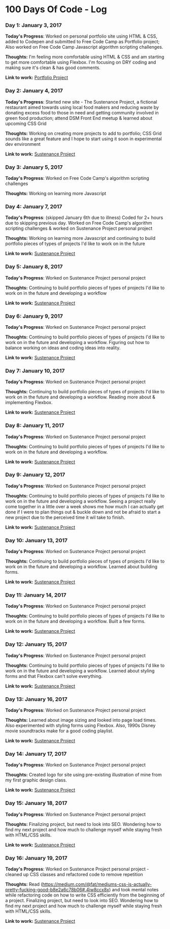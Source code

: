 # 100 Days Of Code - Log

### Day 1: January 3, 2017

**Today's Progress**: Worked on personal portfolio site using HTML & CSS, added to Codepen and submitted to Free Code Camp as Portfolio project; Also worked on Free Code Camp Javascript algorithm scripting challenges.

**Thoughts:** I'm feeling more comfortable using HTML & CSS and am starting to get more comfortable using Flexbox. I'm focusing on DRY coding and making sure it's clean & has good comments.

**Link to work:** [Portfolio Project](http://codepen.io/allison_voshell/pen/bBjqXM)

### Day 2: January 4, 2017

**Today's Progress**: Started new site - The Sustenance Project, a fictional restaurant aimed towards using local food makers and reducing waste by donating excess food to those in need and getting community involved in green food production; attend DSM Front End meetup & learned about upcoming CSS Grid

**Thoughts:** Working on creating more projects to add to portfolio; CSS Grid sounds like a great feature and I hope to start using it soon in experimental dev environment

**Link to work:** [Sustenance Project](https://github.com/avoshell/sustenance-project)

### Day 3: January 5, 2017

**Today's Progress**: Worked on Free Code Camp's algorithm scripting challenges

**Thoughts:** Working on learning more Javascript

### Day 4: January 7, 2017 

**Today's Progress**: (skipped January 6th due to illness) Coded for 2+ hours due to skipping previous day. Worked on Free Code Camp's algorithm scripting challenges & worked on Sustenance Project personal project

**Thoughts:** Working on learning more Javascript and continuing to build portfolio pieces of types of projects I'd like to work on in the future

**Link to work:** [Sustenance Project](https://github.com/avoshell/sustenance-project)

### Day 5: January 8, 2017 

**Today's Progress**: Worked on Sustenance Project personal project

**Thoughts:** Continuing to build portfolio pieces of types of projects I'd like to work on in the future and developing a workflow

**Link to work:** [Sustenance Project](https://github.com/avoshell/sustenance-project)

### Day 6: January 9, 2017 

**Today's Progress**: Worked on Sustenance Project personal project

**Thoughts:** Continuing to build portfolio pieces of types of projects I'd like to work on in the future and developing a workflow. Figuring out how to balance working on ideas and coding ideas into reality.

**Link to work:** [Sustenance Project](https://github.com/avoshell/sustenance-project)

### Day 7: January 10, 2017 

**Today's Progress**: Worked on Sustenance Project personal project

**Thoughts:** Continuing to build portfolio pieces of types of projects I'd like to work on in the future and developing a workflow. Reading more about & implementing Flexbox.

**Link to work:** [Sustenance Project](https://github.com/avoshell/sustenance-project)

### Day 8: January 11, 2017 

**Today's Progress**: Worked on Sustenance Project personal project

**Thoughts:** Continuing to build portfolio pieces of types of projects I'd like to work on in the future and developing a workflow.

**Link to work:** [Sustenance Project](https://github.com/avoshell/sustenance-project)

### Day 9: January 12, 2017 

**Today's Progress**: Worked on Sustenance Project personal project

**Thoughts:** Continuing to build portfolio pieces of types of projects I'd like to work on in the future and developing a workflow. Seeing a project really come together in a little over a week shows me how much I can actually get done if I were to plan things out & buckle down and not be afraid to start a new project due to the perceived time it wil take to finish.

**Link to work:** [Sustenance Project](https://github.com/avoshell/sustenance-project)

### Day 10: January 13, 2017 

**Today's Progress**: Worked on Sustenance Project personal project

**Thoughts:** Continuing to build portfolio pieces of types of projects I'd like to work on in the future and developing a workflow. Learned about building forms.

**Link to work:** [Sustenance Project](https://github.com/avoshell/sustenance-project)

### Day 11: January 14, 2017 

**Today's Progress**: Worked on Sustenance Project personal project

**Thoughts:** Continuing to build portfolio pieces of types of projects I'd like to work on in the future and developing a workflow. Built a few forms.

**Link to work:** [Sustenance Project](https://github.com/avoshell/sustenance-project)

### Day 12: January 15, 2017 

**Today's Progress**: Worked on Sustenance Project personal project

**Thoughts:** Continuing to build portfolio pieces of types of projects I'd like to work on in the future and developing a workflow. Learned about styling forms and that Flexbox can't solve everything.

**Link to work:** [Sustenance Project](https://github.com/avoshell/sustenance-project)

### Day 13: January 16, 2017 

**Today's Progress**: Worked on Sustenance Project personal project

**Thoughts:** Learned about image sizing and looked into page load times. Also experimented with styling forms using Flexbox. Also, 1990s Disney movie soundtracks make for a good coding playlist.

**Link to work:** [Sustenance Project](https://github.com/avoshell/sustenance-project)


### Day 14: January 17, 2017 

**Today's Progress**: Worked on Sustenance Project personal project

**Thoughts:** Created logo for site using pre-existing illustration of mine from my first graphic design class.

**Link to work:** [Sustenance Project](https://github.com/avoshell/sustenance-project)

### Day 15: January 18, 2017 

**Today's Progress**: Worked on Sustenance Project personal project

**Thoughts:** Finalizing project, but need to look into SEO. Wondering how to find my next project and how much to challenge myself while staying fresh with HTML/CSS skills. 

**Link to work:** [Sustenance Project](https://github.com/avoshell/sustenance-project)

### Day 16: January 19, 2017 

**Today's Progress**: Worked on Sustenance Project personal project - cleaned up CSS classes and refactored code to remove repetition

**Thoughts:** Read (https://medium.com/@fat/mediums-css-is-actually-pretty-fucking-good-b8e2a6c78b06#.4iw8ccx8x) and took mental notes while refactoring code on how to write CSS efficiently from the beginning of a project. Finalizing project, but need to look into SEO. Wondering how to find my next project and how much to challenge myself while staying fresh with HTML/CSS skills. 

**Link to work:** [Sustenance Project](https://github.com/avoshell/sustenance-project)
